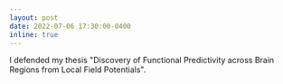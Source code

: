 ```yaml
---
layout: post
date: 2022-07-06 17:30:00-0400
inline: true
---
```


I defended my thesis "Discovery of Functional Predictivity across Brain Regions from Local Field Potentials".